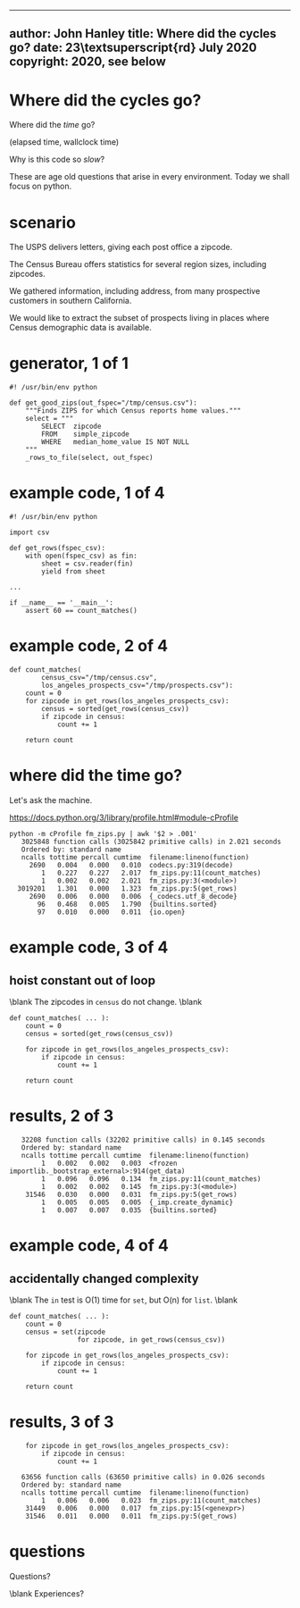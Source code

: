 
---
author: John Hanley
title: Where did the cycles go?
date: 23\textsuperscript{rd} July 2020
copyright: 2020, see below
---

# Where did the cycles go?

Where did the _time_ go?

(elapsed time, wallclock time)

Why is this code so _slow_?

These are age old questions
that arise in every environment.
Today we shall focus on python.

# scenario

The USPS delivers letters,
giving each post office a zipcode.

The Census Bureau offers statistics
for several region sizes, including zipcodes.

We gathered information, including address,
from many prospective customers in southern California.

We would like to extract the subset of prospects
living in places where Census demographic data
is available.

# generator, 1 of 1

    #! /usr/bin/env python

    def get_good_zips(out_fspec="/tmp/census.csv"):
        """Finds ZIPS for which Census reports home values."""
        select = """
            SELECT  zipcode
            FROM    simple_zipcode
            WHERE   median_home_value IS NOT NULL
        """
        _rows_to_file(select, out_fspec)

# example code, 1 of 4

    #! /usr/bin/env python

    import csv

    def get_rows(fspec_csv):
        with open(fspec_csv) as fin:
            sheet = csv.reader(fin)
            yield from sheet

    ...

    if __name__ == '__main__':
        assert 60 == count_matches()

# example code, 2 of 4

    def count_matches(
            census_csv="/tmp/census.csv",
            los_angeles_prospects_csv="/tmp/prospects.csv"):
        count = 0
        for zipcode in get_rows(los_angeles_prospects_csv):
            census = sorted(get_rows(census_csv))
            if zipcode in census:
                count += 1

        return count

# where did the time go?

Let's ask the machine.

https://docs.python.org/3/library/profile.html#module-cProfile

    python -m cProfile fm_zips.py | awk '$2 > .001'
       3025848 function calls (3025842 primitive calls) in 2.021 seconds
       Ordered by: standard name
       ncalls tottime percall cumtime  filename:lineno(function)
         2690   0.004   0.000   0.010  codecs.py:319(decode)
            1   0.227   0.227   2.017  fm_zips.py:11(count_matches)
            1   0.002   0.002   2.021  fm_zips.py:3(<module>)
      3019201   1.301   0.000   1.323  fm_zips.py:5(get_rows)
         2690   0.006   0.000   0.006  {_codecs.utf_8_decode}
           96   0.468   0.005   1.790  {builtins.sorted}
           97   0.010   0.000   0.011  {io.open}

# example code, 3 of 4

## hoist constant out of loop

\blank
The zipcodes in `census` do not change.
\blank

    def count_matches( ... ):
        count = 0
        census = sorted(get_rows(census_csv))

        for zipcode in get_rows(los_angeles_prospects_csv):
            if zipcode in census:
                count += 1

        return count

# results, 2 of 3

       32208 function calls (32202 primitive calls) in 0.145 seconds
       Ordered by: standard name
       ncalls tottime percall cumtime  filename:lineno(function)
            1   0.002   0.002   0.003  <frozen importlib._bootstrap_external>:914(get_data)
            1   0.096   0.096   0.134  fm_zips.py:11(count_matches)
            1   0.002   0.002   0.145  fm_zips.py:3(<module>)
        31546   0.030   0.000   0.031  fm_zips.py:5(get_rows)
            1   0.005   0.005   0.005  {_imp.create_dynamic}
            1   0.007   0.007   0.035  {builtins.sorted}

# example code, 4 of 4

## accidentally changed complexity

\blank
The `in` test is O(1) time for `set`, but O(n) for `list`.
\blank

    def count_matches( ... ):
        count = 0
        census = set(zipcode
                     for zipcode, in get_rows(census_csv))

        for zipcode in get_rows(los_angeles_prospects_csv):
            if zipcode in census:
                count += 1

        return count

# results, 3 of 3

        for zipcode in get_rows(los_angeles_prospects_csv):
            if zipcode in census:
                count += 1

       63656 function calls (63650 primitive calls) in 0.026 seconds
       Ordered by: standard name
       ncalls tottime percall cumtime  filename:lineno(function)
            1   0.006   0.006   0.023  fm_zips.py:11(count_matches)
        31449   0.006   0.000   0.017  fm_zips.py:15(<genexpr>)
        31546   0.011   0.000   0.011  fm_zips.py:5(get_rows)

# questions

Questions?

\blank
Experiences?


<!---
Copyright 2020 John Hanley.

Permission is hereby granted, free of charge, to any person obtaining a
copy of this software and associated documentation files (the "Software"),
to deal in the Software without restriction, including without limitation
the rights to use, copy, modify, merge, publish, distribute, sublicense,
and/or sell copies of the Software, and to permit persons to whom the
Software is furnished to do so, subject to the following conditions:
The above copyright notice and this permission notice shall be included in
all copies or substantial portions of the Software.
The software is provided "AS IS", without warranty of any kind, express or
implied, including but not limited to the warranties of merchantability,
fitness for a particular purpose and noninfringement. In no event shall
the authors or copyright holders be liable for any claim, damages or
other liability, whether in an action of contract, tort or otherwise,
arising from, out of or in connection with the software or the use or
other dealings in the software.
--->
